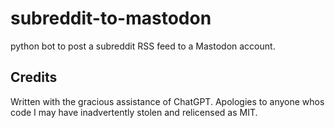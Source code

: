 # subreddit-to-mastodon
python bot to post a subreddit RSS feed to a Mastodon account.

## Credits

Written with the gracious assistance of ChatGPT. Apologies to anyone whos code I may have inadvertently stolen and relicensed as MIT.
